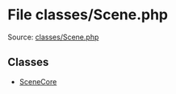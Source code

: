 File classes/Scene.php
=========

Source: [classes/Scene.php](https://github.com/PrestaShop/PrestaShop/blob/1.6.0.13/classes/Scene.php)


Classes
-------

* [SceneCore](class.SceneCore.md)

